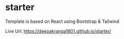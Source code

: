 # starter

Template is based on React using Bootstrap & Tailwind

Live Url: https://deepakranga1801.github.io/starter/
